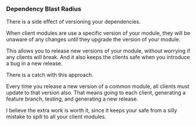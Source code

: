 ### Dependency Blast Radius

There is a side effect of versioning your dependencies.

When client modules are use a specific version of your module, they will be unaware of any changes until they upgrade the version of your module.

This allows you to release new versions of your module, without worrying if any clients will break. And it also keeps the clients safe when you introduce a bug in a new release.

There is a catch with this approach. 

Every time you release a new version of a common module, all clients must update to that version also. That means going to each client, generating a feature branch, testing, and generating a new release.

I believe the extra work is worth it, since it keeps your safe from a silly mistake to spill to all your client modules.